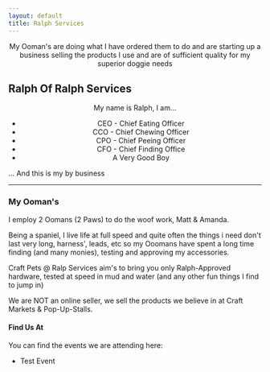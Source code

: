 ```yaml
---
layout: default
title: Ralph Services
---
```

<link rel="stylesheet" href="/assets/css/style.css">

<div style="text-align: center;">
 
My Ooman's are doing what I have ordered them to do and are starting up a business selling the products I use and are of sufficient quality for my superior doggie needs

</div>

## Ralph Of Ralph Services

<div style="text-align: center;">
My name is Ralph, I am...

 - CEO - Chief Eating Officer
 - CCO - Chief Chewing Officer
 - CPO - Chief Peeing Officer
 - CFO - Chief Finding Office
 - A Very Good Boy

</div>

... And this is my by business 

---
### My Ooman's 

I employ 2 Oomans (2 Paws) to do the woof work, Matt & Amanda.

Being a spaniel, I live life at full speed and quite often the things i need don't last very long, harness', leads, etc so my Ooomans have spent a long time finding (and many monies), testing and approving my accessories.

Craft Pets @ Ralp Services aim's to bring you only Ralph-Approved hardware, tested at speed in mud and water (and any other fun things I find to jump in)

We are NOT an online seller, we sell the products we believe in at Craft Markets & Pop-Up-Stalls.

#### Find Us At

You can find the events we are attending here:
 - Test Event

